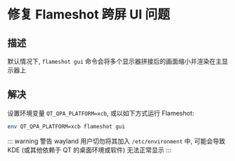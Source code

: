 # 修复 Flameshot 跨屏 UI 问题

## 描述
默认情况下, `flameshot gui` 命令会将多个显示器拼接后的画面缩小并渲染在主显示器上

## 解决
设置环境变量 `QT_QPA_PLATFORM=xcb`, 或以如下方式运行 Flameshot:
```sh
env QT_QPA_PLATFORM=xcb flameshot gui
```
::: warning 警告
wayland 用户切勿将其加入 `/etc/environment` 中, 可能会导致 KDE (或其他依赖于 QT 的桌面环境或软件) 无法正常显示
:::
